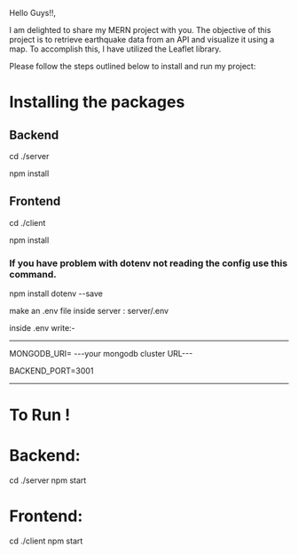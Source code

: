 Hello Guys!!,

I am delighted to share my MERN project with you. The objective of this project is to retrieve earthquake data from an API and visualize it using a map. To accomplish this, I have utilized the Leaflet library.

Please follow the steps outlined below to install and run my project:
# Installing the packages 

## Backend
cd ./server

npm install

## Frontend
cd ./client 

npm install

### If you have problem with dotenv not reading the config use this command.
npm install dotenv --save 

make an .env file inside server :  server/.env

inside .env write:-


----------------------------------------------
MONGODB_URI= ---your mongodb cluster URL---

BACKEND_PORT=3001

-----------------------------------------------

# To Run !
# Backend: 
cd ./server
npm start

# Frontend:
cd ./client
npm start


